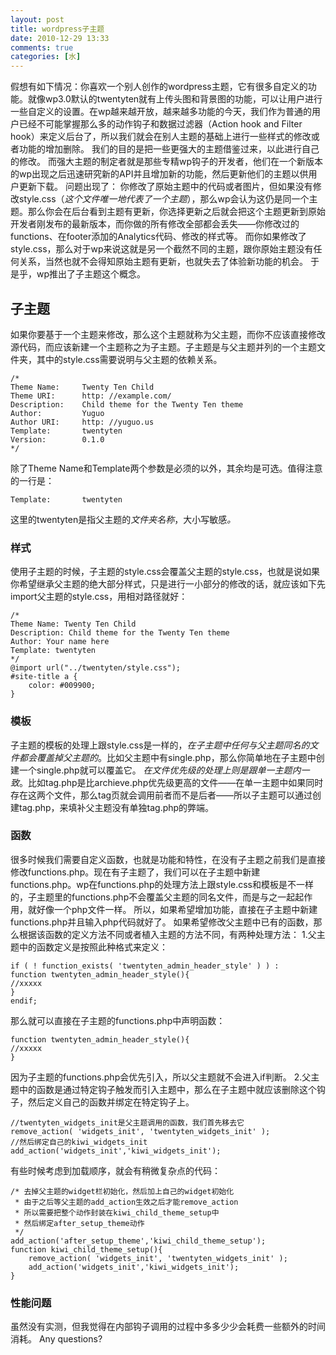 ```yaml
---
layout: post
title: wordpress子主题
date: 2010-12-29 13:33
comments: true
categories: [水]
---
```

假想有如下情况：你喜欢一个别人创作的wordpress主题，它有很多自定义的功能。就像wp3.0默认的twentyten就有上传头图和背景图的功能，可以让用户进行一些自定义的设置。在wp越来越开放，越来越多功能的今天，我们作为普通的用户已经不可能掌握那么多的动作钩子和数据过滤器（Action hook and Filter hook）来定义后台了，所以我们就会在别人主题的基础上进行一些样式的修改或者功能的增加删除。
我们的目的是把一些更强大的主题借鉴过来，以此进行自己的修改。
而强大主题的制定者就是那些专精wp钩子的开发者，他们在一个新版本的wp出现之后迅速研究新的API并且增加新的功能，然后更新他们的主题以供用户更新下载。
问题出现了：
你修改了原始主题中的代码或者图片，但如果没有修改style.css（<em>这个文件唯一地代表了一个主题</em>），那么wp会认为这仍是同一个主题。那么你会在后台看到主题有更新，你选择更新之后就会把这个主题更新到原始开发者刚发布的最新版本，而你做的所有修改全部都会丢失——你修改过的functions、在footer添加的Analytics代码、修改的样式等。
而你如果修改了style.css，那么对于wp来说这就是另一个截然不同的主题，跟你原始主题没有任何关系，当然也就不会得知原始主题有更新，也就失去了体验新功能的机会。
于是乎，wp推出了子主题这个概念。
<h2>子主题</h2>
如果你要基于一个主题来修改，那么这个主题就称为父主题，而你不应该直接修改源代码，而应该新建一个主题称之为子主题。子主题是与父主题并列的一个主题文件夹，其中的style.css需要说明与父主题的依赖关系。
<pre><code>/*
Theme Name:     Twenty Ten Child
Theme URI:      http: //example.com/
Description:    Child theme for the Twenty Ten theme
Author:         Yuguo
Author URI:     http: //yuguo.us
Template:       twentyten
Version:        0.1.0
*/</code></pre>
除了Theme Name和Template两个参数是必须的以外，其余均是可选。值得注意的一行是：
<pre><code>Template:       twentyten</code></pre>
这里的twentyten是指父主题的<em>文件夹名称</em>，大小写敏感<em>。</em>
<h3>样式</h3>
使用子主题的时候，子主题的style.css会覆盖父主题的style.css，也就是说如果你希望继承父主题的绝大部分样式，只是进行一小部分的修改的话，就应该如下先import父主题的style.css，用相对路径就好：
<pre><code>/*
Theme Name: Twenty Ten Child
Description: Child theme for the Twenty Ten theme
Author: Your name here
Template: twentyten
*/
@import url("../twentyten/style.css");
#site-title a {
    color: #009900;
}</code></pre>
<h3>模板</h3>
子主题的模板的处理上跟style.css是一样的，<em>在子主题中任何与父主题同名的文件都会覆盖掉父主题的</em>。比如父主题中有single.php，那么你简单地在子主题中创建一个single.php就可以覆盖它。
<em>在文件优先级的处理上则是跟单一主题内一致</em>。比如tag.php是比archieve.php优先级更高的文件——在单一主题中如果同时存在这两个文件，那么tag页就会调用前者而不是后者——所以子主题可以通过创建tag.php，来填补父主题没有单独tag.php的弊端。
<h3>函数</h3>
很多时候我们需要自定义函数，也就是功能和特性，在没有子主题之前我们是直接修改functions.php。现在有子主题了，我们可以在子主题中新建functions.php。wp在functions.php的处理方法上跟style.css和模板是不一样的，子主题里的functions.php不会覆盖父主题的同名文件，而是与之一起起作用，就好像一个php文件一样。
所以，如果希望增加功能，直接在子主题中新建functions.php并且输入php代码就好了。
如果希望修改父主题中已有的函数，那么根据该函数的定义方法不同或者植入主题的方法不同，有两种处理方法：
1.父主题中的函数定义是按照此种格式来定义：
<pre><code>if ( ! function_exists( 'twentyten_admin_header_style' ) ) :
function twentyten_admin_header_style(){
//xxxxx
}
endif;</code></pre>
那么就可以直接在子主题的functions.php中声明函数：
<pre><code>function twentyten_admin_header_style(){
//xxxxx
}</code></pre>
因为子主题的functions.php会优先引入，所以父主题就不会进入if判断。
2.父主题中的函数是通过特定钩子触发而引入主题中，那么在子主题中就应该删除这个钩子，然后定义自己的函数并绑定在特定钩子上。
<pre><code>//twentyten_widgets_init是父主题调用的函数，我们首先移去它
remove_action( 'widgets_init', 'twentyten_widgets_init' );
//然后绑定自己的kiwi_widgets_init
add_action('widgets_init','kiwi_widgets_init');
</code></pre>
有些时候考虑到加载顺序，就会有稍微复杂点的代码：
<pre><code>/* 去掉父主题的widget栏初始化，然后加上自己的widget初始化
 * 由于之后等父主题的add_action生效之后才能remove_action
 * 所以需要把整个动作封装在kiwi_child_theme_setup中
 * 然后绑定after_setup_theme动作
 */
add_action('after_setup_theme','kiwi_child_theme_setup');
function kiwi_child_theme_setup(){
	remove_action( 'widgets_init', 'twentyten_widgets_init' );
	add_action('widgets_init','kiwi_widgets_init');
}</code></pre>
<h3>性能问题</h3>
虽然没有实测，但我觉得在内部钩子调用的过程中多多少少会耗费一些额外的时间消耗。
Any questions?
